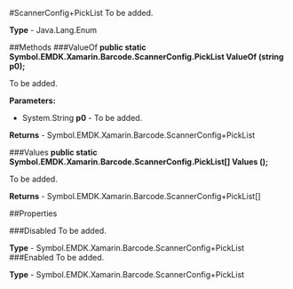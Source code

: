 #ScannerConfig+PickList
To be added.

**Type** - Java.Lang.Enum

##Methods
###ValueOf
**public static Symbol.EMDK.Xamarin.Barcode.ScannerConfig.PickList ValueOf (string p0);**

To be added.

**Parameters:** 

* System.String **p0** - To be added.

**Returns** - Symbol.EMDK.Xamarin.Barcode.ScannerConfig+PickList

###Values
**public static Symbol.EMDK.Xamarin.Barcode.ScannerConfig.PickList[] Values ();**

To be added.


**Returns** - Symbol.EMDK.Xamarin.Barcode.ScannerConfig+PickList[]

##Properties

###Disabled
To be added.

**Type** - Symbol.EMDK.Xamarin.Barcode.ScannerConfig+PickList
###Enabled
To be added.

**Type** - Symbol.EMDK.Xamarin.Barcode.ScannerConfig+PickList


